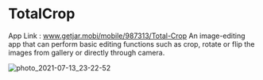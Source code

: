 # TotalCrop

App Link :  www.getjar.mobi/mobile/987313/Total-Crop
An image-editing app that can perform basic editing functions such as crop, rotate or flip the images from gallery or directly through camera.

![photo_2021-07-13_23-22-52](https://user-images.githubusercontent.com/77197538/125505844-99ad3c62-c17a-4978-82cf-24a4d294f1fe.jpg)



